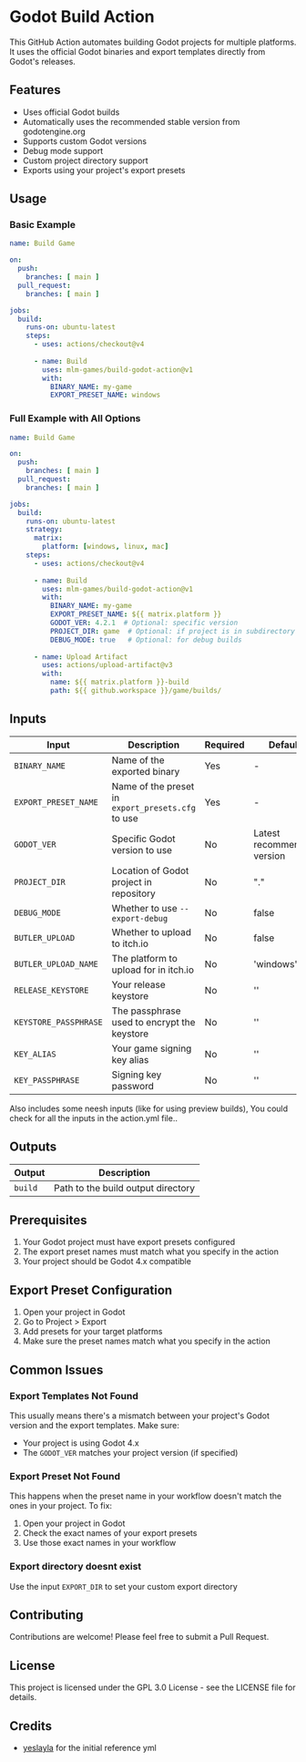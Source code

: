 # Godot Build Action

This GitHub Action automates building Godot projects for multiple platforms. It uses the official Godot binaries and export templates directly from Godot's releases.

## Features

- Uses official Godot builds
- Automatically uses the recommended stable version from godotengine.org
- Supports custom Godot versions
- Debug mode support
- Custom project directory support
- Exports using your project's export presets

## Usage

### Basic Example

```yaml
name: Build Game

on:
  push:
    branches: [ main ]
  pull_request:
    branches: [ main ]

jobs:
  build:
    runs-on: ubuntu-latest
    steps:
      - uses: actions/checkout@v4
      
      - name: Build
        uses: mlm-games/build-godot-action@v1
        with:
          BINARY_NAME: my-game
          EXPORT_PRESET_NAME: windows
```

### Full Example with All Options

```yaml
name: Build Game

on:
  push:
    branches: [ main ]
  pull_request:
    branches: [ main ]

jobs:
  build:
    runs-on: ubuntu-latest
    strategy:
      matrix:
        platform: [windows, linux, mac]
    steps:
      - uses: actions/checkout@v4
      
      - name: Build
        uses: mlm-games/build-godot-action@v1
        with:
          BINARY_NAME: my-game
          EXPORT_PRESET_NAME: ${{ matrix.platform }}
          GODOT_VER: 4.2.1  # Optional: specific version
          PROJECT_DIR: game  # Optional: if project is in subdirectory
          DEBUG_MODE: true   # Optional: for debug builds
          
      - name: Upload Artifact
        uses: actions/upload-artifact@v3
        with:
          name: ${{ matrix.platform }}-build
          path: ${{ github.workspace }}/game/builds/
```

## Inputs

| Input | Description | Required | Default |
|-------|-------------|----------|---------|
| `BINARY_NAME` | Name of the exported binary | Yes | - |
| `EXPORT_PRESET_NAME` | Name of the preset in `export_presets.cfg` to use | Yes | - |
| `GODOT_VER` | Specific Godot version to use | No | Latest recommended version |
| `PROJECT_DIR` | Location of Godot project in repository | No | "." |
| `DEBUG_MODE` | Whether to use `--export-debug` | No | false |
| `BUTLER_UPLOAD` | Whether to upload to itch.io | No | false |
| `BUTLER_UPLOAD_NAME` | The platform to upload for in itch.io | No | 'windows' |
| `RELEASE_KEYSTORE` | Your release keystore | No | '' |
| `KEYSTORE_PASSPHRASE` | The passphrase used to encrypt the keystore | No | '' |
| `KEY_ALIAS` | Your game signing key alias | No | '' |
| `KEY_PASSPHRASE` | Signing key password | No | '' |

Also includes some neesh inputs (like for using preview builds), You could check for all the inputs in the action.yml file..


## Outputs

| Output | Description |
|--------|-------------|
| `build` | Path to the build output directory |

## Prerequisites

1. Your Godot project must have export presets configured
2. The export preset names must match what you specify in the action
3. Your project should be Godot 4.x compatible 

## Export Preset Configuration

1. Open your project in Godot
2. Go to Project > Export
3. Add presets for your target platforms
4. Make sure the preset names match what you specify in the action

## Common Issues

### Export Templates Not Found

This usually means there's a mismatch between your project's Godot version and the export templates. Make sure:
- Your project is using Godot 4.x
- The `GODOT_VER` matches your project version (if specified)

### Export Preset Not Found

This happens when the preset name in your workflow doesn't match the ones in your project. To fix:
1. Open your project in Godot
2. Check the exact names of your export presets
3. Use those exact names in your workflow

### Export directory doesnt exist

Use the input `EXPORT_DIR` to set your custom export directory

## Contributing

Contributions are welcome! Please feel free to submit a Pull Request.

## License

This project is licensed under the GPL 3.0 License - see the LICENSE file for details.

## Credits

- [yeslayla](https://github.com/yeslayla) for the initial reference yml
